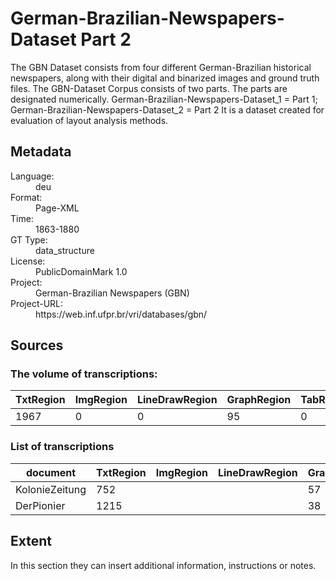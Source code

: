 <div>
   <h1 id="title">German-Brazilian-Newspapers-Dataset Part 2</h1>
   <p id="paragraph">The GBN Dataset consists from four different German-Brazilian historical newspapers, along with their digital and binarized images and ground truth files. The GBN-Dataset Corpus consists of two parts.  The parts are designated numerically.  German-Brazilian-Newspapers-Dataset_1 = Part 1; German-Brazilian-Newspapers-Dataset_2 = Part 2 It is a dataset created for evaluation of layout analysis methods.</p>
   <h2>Metadata</h2>
   <dl class="grid">
      <dt id="Language">Language:</dt>
      <dd>deu</dd>
      <dt id="Format">Format:</dt>
      <dd>Page-XML</dd>
      <dt id="Time">Time:</dt>
      <dd>1863-1880</dd>
      <dt id="GTT">GT Type:</dt>
      <dd>data_structure</dd>
      <dt id="License">License:</dt>
      <dd>PublicDomainMark 1.0</dd>
      <dt id="Project">Project:</dt>
      <dd>German-Brazilian Newspapers (GBN) </dd>
      <dt id="Project-URL">Project-URL:</dt>
      <dd>https://web.inf.ufpr.br/vri/databases/gbn/</dd>
   </dl>
   <h2>Sources</h2>
   <h3>The volume of transcriptions:</h3>
   <table id="table_id">
      <thead>
         <tr>
            <th>TxtRegion</th>
            <th>ImgRegion</th>
            <th>LineDrawRegion</th>
            <th>GraphRegion</th>
            <th>TabRegion</th>
            <th>ChartRegion</th>
            <th>SepRegion</th>
            <th>MathRegion</th>
            <th>ChemRegion</th>
            <th>MusicRegion</th>
            <th>AdRegion</th>
            <th>NoiseRegion</th>
            <th>UnkownRegion</th>
            <th>CustomRegion</th>
            <th>TextLine</th>
            <th>Page</th>
         </tr>
      </thead>
      <tbody>
         <tr>
            <td>1967</td>
            <td>0</td>
            <td>0</td>
            <td>95</td>
            <td>0</td>
            <td>0</td>
            <td>467</td>
            <td>0</td>
            <td>0</td>
            <td>0</td>
            <td>0</td>
            <td>0</td>
            <td>0</td>
            <td>0</td>
            <td>0</td>
            <td>34</td>
         </tr>
      </tbody>
   </table>
   <div id="transcriptions">
      <h3>List of transcriptions</h3>
      <div>
         <table id="table_id" class="display">
            <thead>
               <tr>
                  <th>document</th>
                  <th>TxtRegion</th>
                  <th>ImgRegion</th>
                  <th>LineDrawRegion</th>
                  <th>GraphRegion</th>
                  <th>TabRegion</th>
                  <th>ChartRegion</th>
                  <th>SepRegion</th>
                  <th>MathRegion</th>
                  <th>ChemRegion</th>
                  <th>MusicRegion</th>
                  <th>AdRegion</th>
                  <th>NoiseRegion</th>
                  <th>UnkownRegion</th>
                  <th>CustomRegion</th>
                  <th>TextLine</th>
                  <th>Page</th>
               </tr>
            </thead>
            <tbody>
               <tr>
                  <td>KolonieZeitung</td>
                  <td>752</td>
                  <td/>
                  <td/>
                  <td>57</td>
                  <td/>
                  <td/>
                  <td>256</td>
                  <td/>
                  <td/>
                  <td/>
                  <td/>
                  <td/>
                  <td/>
                  <td/>
                  <td/>
                  <td>17</td>
               </tr>
               <tr>
                  <td>DerPionier</td>
                  <td>1215</td>
                  <td/>
                  <td/>
                  <td>38</td>
                  <td/>
                  <td/>
                  <td>211</td>
                  <td/>
                  <td/>
                  <td/>
                  <td/>
                  <td/>
                  <td/>
                  <td/>
                  <td/>
                  <td>17</td>
               </tr>
            </tbody>
         </table>
      </div>
   </div>
   <div id="extent">
      <h2>Extent</h2>
      <p>
                                In this section they can insert additional information, instructions or notes.
                            </p>
   </div>
</div>

